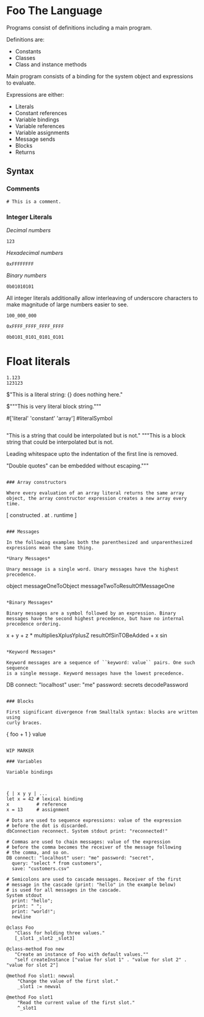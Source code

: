 # Foo The Language

Programs consist of definitions including a main program.

Definitions are:
- Constants
- Classes
- Class and instance methods

Main program consists of a binding for the system object
and expressions to evaluate.

Expressions are either:
- Literals
- Constant references
- Variable bindings
- Variable references
- Variable assignments
- Message sends
- Blocks
- Returns

## Syntax

### Comments

```
# This is a comment.
```

### Integer Literals

_Decimal numbers_
```
123
```

_Hexadecimal numbers_
```
0xFFFFFFFF
```

_Binary numbers_
```
0b01010101
```

All integer literals additionally allow interleaving of underscore
characters to make magnitude of large numbers easier to see. 

```
100_000_000

0xFFFF_FFFF_FFFF_FFFF

0b0101_0101_0101_0101
```

# Float literals

```
1.123
123123
```
$"This is a literal string: {} does nothing here."

$"""This is very literal block string."""

\#['literal' 'constant' 'array']
\#literalSymbol
```

```
"This is a string that could be interpolated but is not."
"""This is a block string that could be interpolated but
   is not.

   Leading whitespace upto the indentation of the first
   line is removed.

   "Double quotes" can be embedded without escaping."""
```

### Array constructors

Where every evaluation of an array literal returns the same array
object, the array constructor expression creates a new array every
time.

```
[ constructed . at . runtime ]
```

### Messages

In the following examples both the parenthesized and unparenthesized
expressions mean the same thing.

*Unary Messages*

Unary message is a single word. Unary messages have the highest
precedence.

```
object messageOneToObject messageTwoToResultOfMessageOne
```

*Binary Messages*

Binary messages are a symbol followed by an expression. Binary
messages have the second highest precedence, but have no internal
precedence ordering.

```
x + y + z * multipliesXplusYplusZ
resultOfSinTOBeAdded + x sin
```

*Keyword Messages*

Keyword messages are a sequence of ``keyword: value`` pairs. One such sequence
is a single message. Keyword messages have the lowest precedence.

```
DB connect: "localhost" user: "me" password: secrets decodePassword
```

### Blocks

First significant divergence from Smalltalk syntax: blocks are written using
curly braces.

```
{ foo + 1 } value
```

WIP MARKER

### Variables

Variable bindings



{ | x y y | ...
let x = 42 # lexical binding
x          # reference
x = 13     # assignment

# Dots are used to sequence expressions: value of the expression
# before the dot is discarded.
dbConnection reconnect. System stdout print: "reconnected!"

# Commas are used to chain messages: value of the expression
# before the comma becomes the receiver of the message following
# the comma, and so on.
DB connect: "localhost" user: "me" password: "secret",
  query: "select * from customers",
  save: "customers.csv"

# Semicolons are used to cascade messages. Receiver of the first
# message in the cascade (print: "hello" in the example below)
# is used for all messages in the cascade.
System stdout
  print: "hello";
  print: " ";
  print: "world!";
  newline

@class Foo
   "Class for holding three values."
   [_slot1 _slot2 _slot3]

@class-method Foo new
   "Create an instance of Foo with default values.""
   ^self createInstance ["value for slot 1" . "value for slot 2" . "value for slot 2"]

@method Foo slot1: newval
    "Change the value of the first slot."
    _slot1 := newval

@method Foo slot1
    "Read the current value of the first slot."
    ^_slot1
```
